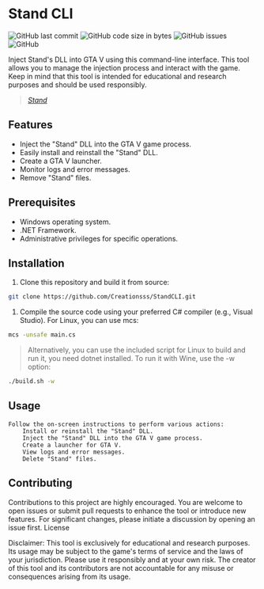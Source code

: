 # Stand CLI

![GitHub last commit](https://img.shields.io/github/last-commit/Creationsss/StandCLI)
![GitHub code size in bytes](https://img.shields.io/github/languages/code-size/Creationsss/StandCLI)
![GitHub issues](https://img.shields.io/github/issues/Creationsss/StandCLI)
![GitHub](https://img.shields.io/github/license/Creationsss/StandCLI)

Inject Stand's DLL into GTA V using this command-line interface. This tool allows you to manage the injection process and interact with the game. Keep in mind that this tool is intended for educational and research purposes and should be used responsibly.

> [*Stand*](https://stand.gg/)

## Features

- Inject the "Stand" DLL into the GTA V game process.
- Easily install and reinstall the "Stand" DLL.
- Create a GTA V launcher.
- Monitor logs and error messages.
- Remove "Stand" files.

## Prerequisites

- Windows operating system.
- .NET Framework.
- Administrative privileges for specific operations.

## Installation

1. Clone this repository and build it from source:

```bash
git clone https://github.com/Creationsss/StandCLI.git
```

1. Compile the source code using your preferred C# compiler (e.g., Visual Studio). For Linux, you can use mcs:
```bash
mcs -unsafe main.cs
```

> Alternatively, you can use the included script for Linux to build and run it, you need dotnet installed. To run it with Wine, use the -w option:

```bash
./build.sh -w
```
## Usage
    Follow the on-screen instructions to perform various actions:
        Install or reinstall the "Stand" DLL.
        Inject the "Stand" DLL into the GTA V game process.
        Create a launcher for GTA V.
        View logs and error messages.
        Delete "Stand" files.

## Contributing

Contributions to this project are highly encouraged. You are welcome to open issues or submit pull requests to enhance the tool or introduce new features. For significant changes, please initiate a discussion by opening an issue first.
License

Disclaimer: This tool is exclusively for educational and research purposes. Its usage may be subject to the game's terms of service and the laws of your jurisdiction. Please use it responsibly and at your own risk. The creator of this tool and its contributors are not accountable for any misuse or consequences arising from its usage.